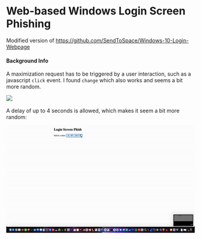 # Web-based Windows Login Screen Phishing

Modified version of https://github.com/SendToSpace/Windows-10-Login-Webpage 

#### Background Info

A maximization request has to be triggered by a user interaction, such as a javascript `click` event. I found `change` which also works and seems a bit more random.

![](./img/a.gif)

A delay of up to 4 seconds is allowed, which makes it seem a bit more random:

![](./img/b.gif)
